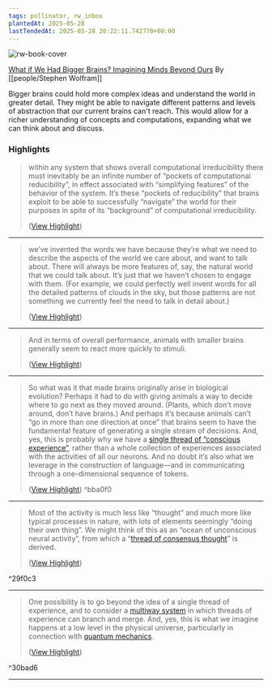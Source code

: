 ```yaml
---
tags: pollinator, rw_inbox
plantedAt: 2025-05-28
lastTendedAt: 2025-05-28 20:22:11.742770+00:00
---
```

![rw-book-cover](https://writings.stephenwolfram.com/wp-content/themes/sw-writings/favicon.svg)

[What if We Had Bigger Brains? Imagining Minds Beyond Ours](https://writings.stephenwolfram.com/2025/05/what-if-we-had-bigger-brains-imagining-minds-beyond-ours/)
By [[people/Stephen Wolfram]]

Bigger brains could hold more complex ideas and understand the world in greater detail. They might be able to navigate different patterns and levels of abstraction that our current brains can't reach. This would allow for a richer understanding of concepts and computations, expanding what we can think about and discuss.

### Highlights
> within any system that shows overall computational irreducibility there must inevitably be an infinite number of “pockets of computational reducibility”, in effect associated with “simplifying features” of the behavior of the system.
> It’s these “pockets of reducibility” that brains exploit to be able to successfully “navigate” the world for their purposes in spite of its “background” of computational irreducibility.
> 
>  ([View Highlight](https://read.readwise.io/read/01jwc89c1frs46rbqyzyr0jap1))


---

> we’ve invented the words we have because they’re what we need to describe the aspects of the world we care about, and want to talk about. There will always be more features of, say, the natural world that we could talk about. It’s just that we haven’t chosen to engage with them. (For example, we could perfectly well invent words for all the detailed patterns of clouds in the sky, but those patterns are not something we currently feel the need to talk in detail about.)
> 
>  ([View Highlight](https://read.readwise.io/read/01jwc8yf3vqdz754rd2c6fx46t))


---

> And in terms of overall performance, animals with smaller brains generally seem to react more quickly to stimuli.
> 
>  ([View Highlight](https://read.readwise.io/read/01jwccav6ps2b24azh7qypc1en))


---

> So what was it that made brains originally arise in biological evolution? Perhaps it had to do with giving animals a way to decide where to go next as they moved around. (Plants, which don’t move around, don’t have brains.) And perhaps it’s because animals can’t “go in more than one direction at once” that brains seem to have the fundamental feature of generating a single stream of decisions. And, yes, this is probably why we have a [single thread of “conscious experience”](https://writings.stephenwolfram.com/2021/03/what-is-consciousness-some-new-perspectives-from-our-physics-project/), rather than a whole collection of experiences associated with the activities of all our neurons. And no doubt it’s also what we leverage in the construction of language—and in communicating through a one-dimensional sequence of tokens.
>
>  ([View Highlight](https://read.readwise.io/read/01jwccz98kc3fnw380ve5qvztf))
^bba0f0

---

> Most of the activity is much less like “thought” and much more like typical processes in nature, with lots of elements seemingly “doing their own thing”. We might think of this as an “ocean of unconscious neural activity”, from which a “[thread of consensus thought](https://writings.stephenwolfram.com/2021/05/the-problem-of-distributed-consensus/)” is derived.
> 
>  ([View Highlight](https://read.readwise.io/read/01jwcdfnvczm7j0ea2k3yqsv0h))

^29f0c3


---

> One possibility is to go beyond the idea of a single thread of experience, and to consider a [multiway system](https://writings.stephenwolfram.com/2021/09/multicomputation-a-fourth-paradigm-for-theoretical-science/#the-formal-structure-of-multicomputation) in which threads of experience can branch and merge. And, yes, this is what we imagine happens at a low level in the physical universe, particularly in connection with [quantum mechanics](https://writings.stephenwolfram.com/2024/10/on-the-nature-of-time/#multiple-threads-of-time).
> 
>  ([View Highlight](https://read.readwise.io/read/01jwce86pty5cax65wdvqs2wxd))

^30bad6


---

